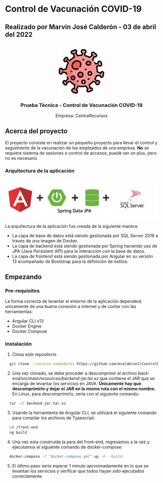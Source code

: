 # Control de Vacunación COVID-19
## Realizado por Marvin José Calderón - 03 de abril del 2022

<!-- PROJECT LOGO -->
<br />
<div align="center">
  <a href="">
    <img src="img/coronavirus.png" alt="Logo" width="150" height="150">
  </a>
  <h3 align="center">Prueba Técnica - Control de Vacunación COVID-19</h3>
  <p align="center">
    Empresa: CentraRecursos
  </p>
</div>

<!-- ABOUT THE PROJECT -->
## Acerca del proyecto

El proyecto consiste en realizar un pequeño proyecto para llevar el control y seguimiento de la vacunación de los empleados de una empresa. **No** se requiere sistema de sesiones o control de accesos, puede ser un plus, pero no es necesario.

### Arquitectura de la aplicación

<div align="center">
  <a href="">
    <img src="img/arquitectura-app.png" alt="Logo">
  </a>
</div>

La arquitectura de la aplicación fue creada de la siguiente manera:

* La capa de base de datos está siendo gestionada por SQL Server 2019 a través de una imagen de Docker.
* La capa de backend está siendo gestionada por Spring haciendo uso de JPA (Java Persistent API) para la interacción con la base de datos.
* La capa de frontend está siendo gestionada por Angular en su versión 13 acompañado de Bootstrap para la definición de estilos.


<!-- GETTING STARTED -->
## Empezando

### Pre-requisitos

La forma correcta de levantar el entorno de la aplicación dependerá unicamente de una buena conexión a internet y de contar con las herramientas:

* Angular CLI v13
* Docker Engine
* Docker Compose

### Instalación

1. Clona este repositorio
```sh
  git clone --recurse-submodules https://github.com/mcalderon7/ControlDeVacunacion.git
```

2. Una vez clonado, se debe proceder a descomprimir el archivo _back-end/src/main/resources/backend-jar.tar.xz_ que contiene el JAR que se encarga de levantar los servicios en JAVA.  **Únicamente hay que descomprimirlo y dejar el JAR en la misma ruta con el mismo nombre.**  En Linux, para descomprimirlo, sería con el siguiente comando:

```sh
  tar -xf backend-jar.tar.xz
```

3. Usando la herramienta de Angular CLI, se utilizará el siguiente comando para compilar los archivos de Typescript:

```sh
  cd /front-end
  ng build
```
4. Una vez esta construida la para del front-end, regresamos a la raiz y ejecutamos el siguiente comando de docker-compose:
```sh
  docker-compose -f "docker-compose.yml" up -d --build
```
5. El último paso sería esperar 1 minuto aproximadamente en lo que se levantan los servicios y verificar que todos hayan sido ejecutados correctamente.